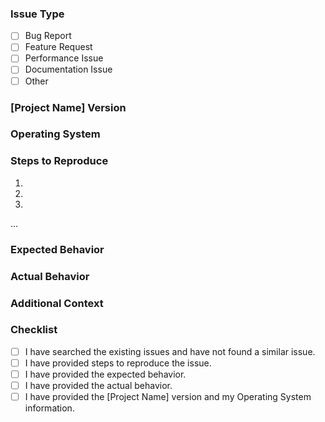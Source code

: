 ### Issue Type

<!-- Choose one or more of the following by putting an `x` in the box: -->
- [ ] Bug Report
- [ ] Feature Request
- [ ] Performance Issue
- [ ] Documentation Issue
- [ ] Other

### [Project Name] Version

<!-- Please specify the version of [Project Name] you are using. -->
<!-- You can usually find this with a command like `[executable_name] --version` or in an "About" section. -->

### Operating System

<!-- Please specify your operating system and version (e.g., Ubuntu 22.04, Windows 10, macOS Ventura). -->

### Steps to Reproduce

<!-- Provide a clear and concise description of the steps to reproduce the issue. -->
<!-- Number each step. -->
1.
2.
3.
...

### Expected Behavior

<!-- A clear and concise description of what you expected to happen. -->

### Actual Behavior

<!-- A clear and concise description of what actually happened. -->
<!-- If applicable, add screenshots or logs to help explain your problem. -->
<!-- For logs, please use code blocks: -->
<!-- ```log -->
<!-- Paste your logs here -->
<!-- ``` -->

### Additional Context

<!-- Add any other context about the problem here. -->
<!-- For example, are you running in a container, a VM, or on bare metal? -->
<!-- Is this a new issue or has it been happening for a while? -->

### Checklist

<!-- Please go through this checklist before submitting the issue. -->
- [ ] I have searched the existing issues and have not found a similar issue.
- [ ] I have provided steps to reproduce the issue.
- [ ] I have provided the expected behavior.
- [ ] I have provided the actual behavior.
- [ ] I have provided the [Project Name] version and my Operating System information.

